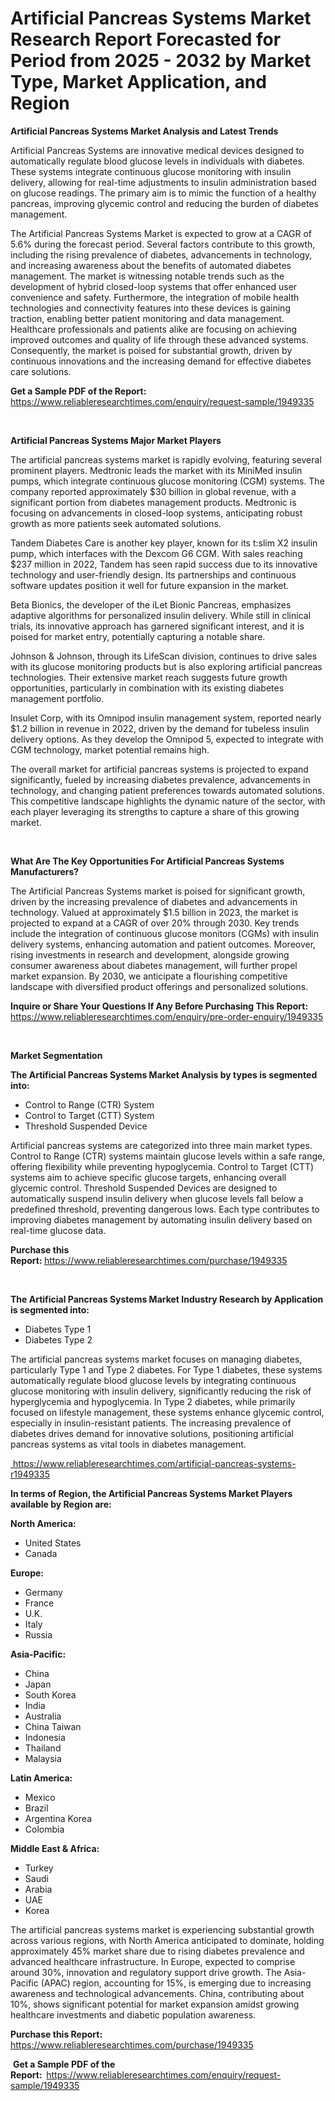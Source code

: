 <p><h1>Artificial Pancreas Systems Market Research Report Forecasted for Period from 2025 -  2032 by Market Type, Market Application, and Region</h1></p><p><strong>Artificial Pancreas Systems Market Analysis and Latest Trends</strong></p>
<p><p>Artificial Pancreas Systems are innovative medical devices designed to automatically regulate blood glucose levels in individuals with diabetes. These systems integrate continuous glucose monitoring with insulin delivery, allowing for real-time adjustments to insulin administration based on glucose readings. The primary aim is to mimic the function of a healthy pancreas, improving glycemic control and reducing the burden of diabetes management.</p><p>The Artificial Pancreas Systems Market is expected to grow at a CAGR of 5.6% during the forecast period. Several factors contribute to this growth, including the rising prevalence of diabetes, advancements in technology, and increasing awareness about the benefits of automated diabetes management. The market is witnessing notable trends such as the development of hybrid closed-loop systems that offer enhanced user convenience and safety. Furthermore, the integration of mobile health technologies and connectivity features into these devices is gaining traction, enabling better patient monitoring and data management. Healthcare professionals and patients alike are focusing on achieving improved outcomes and quality of life through these advanced systems. Consequently, the market is poised for substantial growth, driven by continuous innovations and the increasing demand for effective diabetes care solutions.</p></p>
<p><strong>Get a Sample PDF of the Report:&nbsp;</strong> <a href="https://www.reliableresearchtimes.com/enquiry/request-sample/1949335?utm_campaign=3551&utm_medium=2&utm_source=Github&utm_content=ia&utm_term=13042025&utm_id=artificial-pancreas-systems">https://www.reliableresearchtimes.com/enquiry/request-sample/1949335</a></p>
<p>&nbsp;</p>
<p><strong>Artificial Pancreas Systems Major Market Players</strong></p>
<p><p>The artificial pancreas systems market is rapidly evolving, featuring several prominent players. Medtronic leads the market with its MiniMed insulin pumps, which integrate continuous glucose monitoring (CGM) systems. The company reported approximately $30 billion in global revenue, with a significant portion from diabetes management products. Medtronic is focusing on advancements in closed-loop systems, anticipating robust growth as more patients seek automated solutions.</p><p>Tandem Diabetes Care is another key player, known for its t:slim X2 insulin pump, which interfaces with the Dexcom G6 CGM. With sales reaching $237 million in 2022, Tandem has seen rapid success due to its innovative technology and user-friendly design. Its partnerships and continuous software updates position it well for future expansion in the market.</p><p>Beta Bionics, the developer of the iLet Bionic Pancreas, emphasizes adaptive algorithms for personalized insulin delivery. While still in clinical trials, its innovative approach has garnered significant interest, and it is poised for market entry, potentially capturing a notable share.</p><p>Johnson & Johnson, through its LifeScan division, continues to drive sales with its glucose monitoring products but is also exploring artificial pancreas technologies. Their extensive market reach suggests future growth opportunities, particularly in combination with its existing diabetes management portfolio.</p><p>Insulet Corp, with its Omnipod insulin management system, reported nearly $1.2 billion in revenue in 2022, driven by the demand for tubeless insulin delivery options. As they develop the Omnipod 5, expected to integrate with CGM technology, market potential remains high.</p><p>The overall market for artificial pancreas systems is projected to expand significantly, fueled by increasing diabetes prevalence, advancements in technology, and changing patient preferences towards automated solutions. This competitive landscape highlights the dynamic nature of the sector, with each player leveraging its strengths to capture a share of this growing market.</p></p>
<p>&nbsp;</p>
<p><strong>What Are The Key Opportunities For Artificial Pancreas Systems Manufacturers?</strong></p>
<p><p>The Artificial Pancreas Systems market is poised for significant growth, driven by the increasing prevalence of diabetes and advancements in technology. Valued at approximately $1.5 billion in 2023, the market is projected to expand at a CAGR of over 20% through 2030. Key trends include the integration of continuous glucose monitors (CGMs) with insulin delivery systems, enhancing automation and patient outcomes. Moreover, rising investments in research and development, alongside growing consumer awareness about diabetes management, will further propel market expansion. By 2030, we anticipate a flourishing competitive landscape with diversified product offerings and personalized solutions.</p></p>
<p><strong>Inquire or Share Your Questions If Any Before Purchasing This Report:</strong> <a href="https://www.reliableresearchtimes.com/enquiry/pre-order-enquiry/1949335?utm_campaign=3551&utm_medium=2&utm_source=Github&utm_content=ia&utm_term=13042025&utm_id=artificial-pancreas-systems">https://www.reliableresearchtimes.com/enquiry/pre-order-enquiry/1949335</a></p>
<p>&nbsp;</p>
<p><strong>Market Segmentation</strong></p>
<p><strong>The Artificial Pancreas Systems Market Analysis by types is segmented into:</strong></p>
<p><ul><li>Control to Range (CTR) System</li><li>Control to Target (CTT) System</li><li>Threshold Suspended Device</li></ul></p>
<p><p>Artificial pancreas systems are categorized into three main market types. Control to Range (CTR) systems maintain glucose levels within a safe range, offering flexibility while preventing hypoglycemia. Control to Target (CTT) systems aim to achieve specific glucose targets, enhancing overall glycemic control. Threshold Suspended Devices are designed to automatically suspend insulin delivery when glucose levels fall below a predefined threshold, preventing dangerous lows. Each type contributes to improving diabetes management by automating insulin delivery based on real-time glucose data.</p></p>
<p><strong>Purchase this Report:&nbsp;</strong><a href="https://www.reliableresearchtimes.com/purchase/1949335?utm_campaign=3551&utm_medium=2&utm_source=Github&utm_content=ia&utm_term=13042025&utm_id=artificial-pancreas-systems">https://www.reliableresearchtimes.com/purchase/1949335</a></p>
<p>&nbsp;</p>
<p><strong>The Artificial Pancreas Systems Market Industry Research by Application is segmented into:</strong></p>
<p><ul><li>Diabetes Type 1</li><li>Diabetes Type 2</li></ul></p>
<p><p>The artificial pancreas systems market focuses on managing diabetes, particularly Type 1 and Type 2 diabetes. For Type 1 diabetes, these systems automatically regulate blood glucose levels by integrating continuous glucose monitoring with insulin delivery, significantly reducing the risk of hyperglycemia and hypoglycemia. In Type 2 diabetes, while primarily focused on lifestyle management, these systems enhance glycemic control, especially in insulin-resistant patients. The increasing prevalence of diabetes drives demand for innovative solutions, positioning artificial pancreas systems as vital tools in diabetes management.</p></p>
<p><a href="https://www.reliableresearchtimes.com/artificial-pancreas-systems-r1949335?utm_campaign=3551&utm_medium=2&utm_source=Github&utm_content=ia&utm_term=13042025&utm_id=artificial-pancreas-systems">&nbsp;https://www.reliableresearchtimes.com/artificial-pancreas-systems-r1949335</a></p>
<p><strong>In terms of Region, the Artificial Pancreas Systems Market Players available by Region are:</strong></p>
<p>
    <p> <strong> North America: </strong>
        <ul>
            <li>United States</li>
            <li>Canada</li>
        </ul>
        </p> 
    <p> <strong> Europe: </strong>
        <ul>
            <li>Germany</li>
            <li>France</li>
            <li>U.K.</li>
            <li>Italy</li>
            <li>Russia</li>
        </ul>
        </p> 
    <p> <strong> Asia-Pacific: </strong>
        <ul>
            <li>China</li>
            <li>Japan</li>
            <li>South Korea</li>
            <li>India</li>
            <li>Australia</li>
            <li>China Taiwan</li>
            <li>Indonesia</li>
            <li>Thailand</li>
            <li>Malaysia</li>
        </ul>
        </p> 
    <p> <strong> Latin America: </strong>
        <ul>
            <li>Mexico</li>
            <li>Brazil</li>
            <li>Argentina Korea</li>
            <li>Colombia</li>
        </ul>
        </p> 
    <p> <strong> Middle East & Africa: </strong>
        <ul>
            <li>Turkey</li>
            <li>Saudi</li>
            <li>Arabia</li>
            <li>UAE</li>
            <li>Korea</li>
        </ul>
    </p>
    </p>
<p><p>The artificial pancreas systems market is experiencing substantial growth across various regions, with North America anticipated to dominate, holding approximately 45% market share due to rising diabetes prevalence and advanced healthcare infrastructure. In Europe, expected to comprise around 30%, innovation and regulatory support drive growth. The Asia-Pacific (APAC) region, accounting for 15%, is emerging due to increasing awareness and technological advancements. China, contributing about 10%, shows significant potential for market expansion amidst growing healthcare investments and diabetic population awareness.</p></p>
<p><strong>Purchase this Report: </strong><a href="https://www.reliableresearchtimes.com/purchase/1949335?utm_campaign=3551&utm_medium=2&utm_source=Github&utm_content=ia&utm_term=13042025&utm_id=artificial-pancreas-systems">https://www.reliableresearchtimes.com/purchase/1949335</a></p>
<p>&nbsp;<strong>Get a Sample PDF of the Report:&nbsp;&nbsp;</strong><a href="https://www.reliableresearchtimes.com/enquiry/request-sample/1949335?utm_campaign=3551&utm_medium=2&utm_source=Github&utm_content=ia&utm_term=13042025&utm_id=artificial-pancreas-systems">https://www.reliableresearchtimes.com/enquiry/request-sample/1949335</a></p>
<p><strong></strong></p>
<p><p></p><p></p><p></p></p>